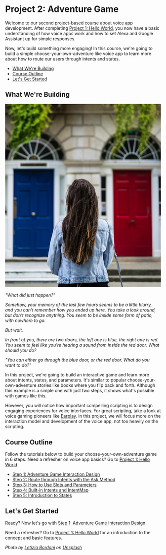 # Project 2: Adventure Game

Welcome to our second project-based course about voice app development. After completing [Project 1: Hello World](https://www.jovo.tech/courses/project-1-hello-world/), you now have a basic understanding of how voice apps work and how to set Alexa and Google Assistant up for simple responses.

Now, let's build something more engaging! In this course, we're going to build a simple choose-your-own-adventure like voice app to learn more about how to route our users through intents and states.

* [What We're Building](#what-were-building)
* [Course Outline](#course-outline)
* [Let's Get Started](#lets-get-started)

## What We're Building

![](./img/letizia-bordoni-283388.jpg)

_"What did just happen?"_ 

_Somehow, your memory of the last few hours seems to be a little blurry, and you can't remember how you ended up here. You take a look around, but don't recognize anything. You seem to be inside some form of patio, with nowhere to go._

_But wait._

_In front of you, there are two doors, the left one is blue, the right one is red. You seem to feel like you're hearing a sound from inside the red door. What should you do?_

_"You can either go through the blue door, or the red door. What do you want to do?"_

In this project, we're going to build an interactive game and learn more about intents, states, and parameters. It's similar to popular choose-your-own-adventure stories like books where you flip back and forth. Although this example is a simple one with just two steps, it shows what's possible with games like this.

However, you will notice how important compelling scripting is to design engaging experiences for voice interfaces. For great scripting, take a look at voice gaming pioneers like [Earplay](https://www.amazon.com/dp/B01K8V6NSI). In this project, we will focus more on the interaction model and development of the voice app, not too heavily on the scripting.

## Course Outline

Follow the tutorials below to build your choose-your-own-adventure game in 6 steps. Need a refresher on voice app basics? Go to [Project 1: Hello World](../project-1-hello-world/).

*   [Step 1: Adventure Game Interaction Design](./step-1-adventure-game-interaction-design.md)
*   [Step 2: Route through Intents with the Ask Method](./step-2-ask-method.md)
*   [Step 3: How to Use Slots and Parameters](./step-3-slots-and-parameters.md)
*   [Step 4: Built-in Intents and IntentMap](./step-4-built-in-intents-intentmap.md)
*   [Step 5: Introduction to States](./step-5-introduction-to-states.md)

## Let's Get Started

Ready? Now let's go with [Step 1: Adventure Game Interaction Design](./step-1-adventure-game-interaction-design.md).

Need a refresher? Go to [Project 1: Hello World](../../courses/project-1-hello-world/) for an introduction to the concept and basic features.

_Photo by [Letizia Bordoni](https://unsplash.com/photos/IZGNcO_8CDg) on [Unsplash](https://unsplash.com/)_

<!--[metadata]: { "description": "Learn voice app development for Amazon Alexa and Google Assistant by creating a simple game", "author": "jan-koenig" }-->
